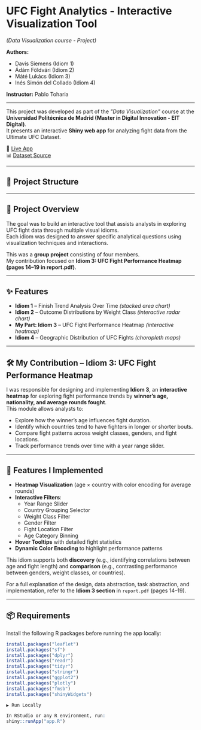# UFC Fight Analytics - Interactive Visualization Tool
*(Data Visualization course - Project)*

**Authors:**
- Davis Siemens (Idiom 1)  
- Ádám Földvári (Idiom 2)  
- Máté Lukács (Idiom 3)  
- Inés Simón del Collado (Idiom 4)  

**Instructor:** Pablo Toharia  

---

This project was developed as part of the *"Data Visualization"* course at the **Universidad Politécnica de Madrid (Master in Digital Innovation - EIT Digital)**.  
It presents an interactive **Shiny web app** for analyzing fight data from the Ultimate UFC Dataset.

🔗 [Live App]()  
📊 [Dataset Source]()  

---

## 📁 Project Structure

---

## 📖 Project Overview
The goal was to build an interactive tool that assists analysts in exploring UFC fight data through multiple visual idioms.  
Each idiom was designed to answer specific analytical questions using visualization techniques and interactions.

This was a **group project** consisting of four members.  
My contribution focused on **Idiom 3: UFC Fight Performance Heatmap (pages 14–19 in report.pdf)**.

---

## ✨ Features
- **Idiom 1** – Finish Trend Analysis Over Time *(stacked area chart)*  
- **Idiom 2** – Outcome Distributions by Weight Class *(interactive radar chart)*  
- **My Part: Idiom 3** – UFC Fight Performance Heatmap *(interactive heatmap)*  
- **Idiom 4** – Geographic Distribution of UFC Fights *(choropleth maps)*  

---

## 🛠️ My Contribution – Idiom 3: UFC Fight Performance Heatmap
I was responsible for designing and implementing **Idiom 3**, an **interactive heatmap** for exploring fight performance trends by **winner’s age, nationality, and average rounds fought**.  
This module allows analysts to:

- Explore how the winner’s age influences fight duration.  
- Identify which countries tend to have fighters in longer or shorter bouts.  
- Compare fight patterns across weight classes, genders, and fight locations.  
- Track performance trends over time with a year range slider.  

---

## 🔧 Features I Implemented
- **Heatmap Visualization** (age × country with color encoding for average rounds)  
- **Interactive Filters**:  
  - Year Range Slider  
  - Country Grouping Selector  
  - Weight Class Filter  
  - Gender Filter  
  - Fight Location Filter  
  - Age Category Binning  
- **Hover Tooltips** with detailed fight statistics  
- **Dynamic Color Encoding** to highlight performance patterns  

This idiom supports both **discovery** (e.g., identifying correlations between age and fight length) and **comparison** (e.g., contrasting performance between genders, weight classes, or countries).  

For a full explanation of the design, data abstraction, task abstraction, and implementation, refer to the **Idiom 3 section** in `report.pdf` (pages 14–19).  

---

## 📦 Requirements
Install the following R packages before running the app locally:

```r
install.packages("leaflet")
install.packages("sf")
install.packages("dplyr")
install.packages("readr")
install.packages("tidyr")
install.packages("stringr")
install.packages("ggplot2")
install.packages("plotly")
install.packages("fmsb")
install.packages("shinyWidgets")

▶️ Run Locally

In RStudio or any R environment, run:
shiny::runApp("app.R")

